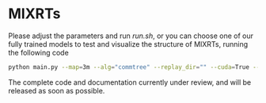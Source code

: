 # MIXRTs

Please adjust the parameters and run *run.sh*, or you can choose one of our fully trained models to test and visualize the structure of MIXRTs, running the following code

~~~sh
python main.py --map=3m --alg="commtree" --replay_dir="" --cuda=True --rnn_tree_dim=32 --qmix_tree_dim=16 --q_tree_depth=3 --mix_q_tree_depth=3 --load_model=True --load_model_num=6 --evaluate=True
~~~

The complete code and documentation currently under review, and will be released as soon as possible.

